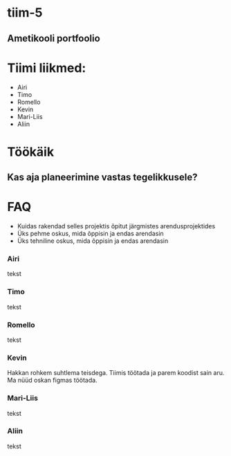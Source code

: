 # tiim-5

## Ametikooli portfoolio

# Tiimi liikmed:
* Airi
* Timo
* Romello
* Kevin
* Mari-Liis
* Aliin

# Töökäik

## Kas aja planeerimine vastas tegelikkusele?

# FAQ
* Kuidas rakendad selles projektis õpitut järgmistes arendusprojektides
* Üks pehme oskus, mida õppisin ja endas arendasin
* Üks tehniline oskus, mida õppisin ja endas arendasin

### Airi
tekst

### Timo
tekst

### Romello
tekst

### Kevin
Hakkan rohkem suhtlema teisdega.
Tiimis töötada ja parem koodist sain aru.
Ma nüüd oskan figmas töötada.

### Mari-Liis
tekst

### Aliin
tekst

